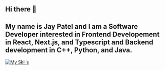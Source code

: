 ## Hi there 👋
## My name is Jay Patel and I am a Software Developer interested in Frontend Developement in React, Next.js, and Typescript and Backend development in C++, Python, and Java.

[![My Skills](https://skillicons.dev/icons?i=js,html,css,wasm)](https://skillicons.dev)
<!--
**jayp822/jayp822** is a ✨ _special_ ✨ repository because its `README.md` (this file) appears on your GitHub profile.

Here are some ideas to get you started:

- 🔭 I’m currently working on ...
- 🌱 I’m currently learning ...
- 👯 I’m looking to collaborate on ...
- 🤔 I’m looking for help with ...
- 💬 Ask me about ...
- 📫 How to reach me: ...
- 😄 Pronouns: ...
- ⚡ Fun fact: ...
-->
